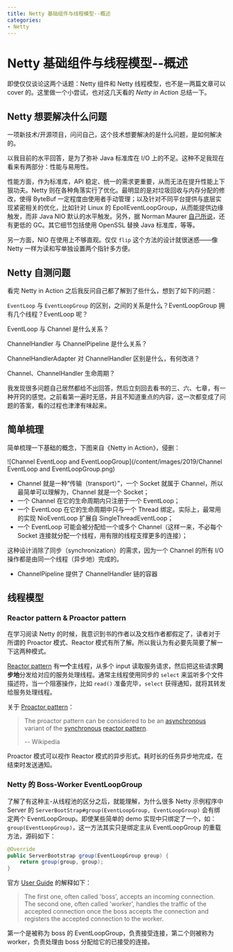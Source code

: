 ```yaml
---
title: Netty 基础组件与线程模型--概述
categories:
- Netty
---
```


# Netty 基础组件与线程模型--概述

即使仅仅谈论这两个话题：Netty 组件和 Netty 线程模型，也不是一两篇文章可以 cover 的。这里做一个小尝试，也对这几天看的 *Netty in Action* 总结一下。

## Netty 想要解决什么问题

一项新技术/开源项目，问问自己，这个技术想要解决的是什么问题，是如何解决的。

以我目前的水平回答，是为了弥补 Java 标准库在 I/O 上的不足。这种不足我现在看来有两部分：性能与易用性。

性能方面，作为标准库，API 稳定、统一的需求更重要，从而无法在提升性能上下狠功夫。Netty 则在各种角落实行了优化。最明显的是对垃圾回收与内存分配的修改，使得 ByteBuf 一定程度由使用者手动管理；以及针对不同平台提供与底层实现紧密相关的优化，比如针对 Linux 的 EpollEventLoopGroup，从而能提供边缘触发，而非 Java NIO 默认的水平触发。另外，据 Norman Maurer [自己所说](https://stackoverflow.com/a/36058105/8144090)，还有更低的 GC。其它细节包括使用 OpenSSL 替换 Java 标准库，等等。

另一方面，NIO 在使用上不够直观。仅仅 `flip` 这个方法的设计就很迷惑——像 Netty 一样为读和写单独设置两个指针多方便。

## Netty 自测问题

看完 Netty in Action 之后我反问自己都了解到了些什么，想到了如下的问题：

`EventLoop`  与 `EventLoopGroup` 的区别，之间的关系是什么？EventLoopGroup 拥有几个线程？EventLoop 呢？

EventLoop 与 Channel 是什么关系？

ChannelHandler 与 ChannelPipeline 是什么关系？

ChannelHandlerAdapter 对 ChannelHandler 区别是什么，有何改进？

Channel、ChannelHandler 生命周期？

我发现很多问题自己居然都给不出回答，然后立刻回去看书的三、六、七章，有一种开窍的感觉。之前看第一遍时无感，并且不知道重点的内容，这一次都变成了问题的答案，看的过程也津津有味起来。

## 简单梳理

简单梳理一下基础的概念，下图来自《Netty in Action》，侵删：

![Channel EventLoop and EventLoopGroup](/content/images/2019/Channel EventLoop and EventLoopGroup.png)



- Channel 就是一种“传输（transport）”，一个 Socket 就属于 Channel，所以最简单可以理解为，Channel 就是一个 Socket；
- 一个 Channel 在它的生命周期内只注册于一个 EventLoop；
- 一个 EventLoop 在它的生命周期中只与一个 Thread 绑定。实际上，最常用的实现 NioEventLoop 扩展自 SingleThreadEventLoop；
- 一个 EventLoop 可能会被分配给一个或多个 Channel（这样一来，不必每个 Socket 连接就分配一个线程，用有限的线程支撑更多的连接）；

这种设计消除了同步（synchronization）的需求，因为一个 Channel 的所有 I/O 操作都是由同一个线程（异步地）完成的。

- ChannelPipeline 提供了 ChannelHandler 链的容器

## 线程模型

### Reactor pattern & Proactor pattern

在学习阅读 Netty 的时候，我意识到书的作者以及文档作者都假定了，读者对于所谓的 Proactor 模式、Reactor 模式有所了解。所以我认为有必要先简要了解一下这两种模式。

[Reactor pattern](https://en.wikipedia.org/wiki/Reactor_pattern) 有**一个**主线程，从多个 input 读取服务请求，然后把这些请求**同步地**分发给对应的服务处理线程。通常主线程使用同步的 `select` 来监听多个文件描述符，当一个阻塞操作，比如 `read()` 准备完毕，`select` 获得通知，就将其转发给服务处理线程。

关于 [Proactor pattern](<https://en.wikipedia.org/wiki/Proactor_pattern>)：

> The proactor pattern can be considered to be an [asynchronous](https://en.wiktionary.org/wiki/asynchronous) variant of the [synchronous](https://en.wikipedia.org/wiki/Synchronization_(computer_science)) [reactor pattern](https://en.wikipedia.org/wiki/Reactor_pattern).
>
> -- Wikipedia

Proactor 模式可以视作 Reactor 模式的异步形式。耗时长的任务异步地完成，在结束时发送通知。

### Netty 的 Boss-Worker EventLoopGroup

了解了有这种主-从线程池的区分之后，就能理解，为什么很多 Netty 示例程序中 Server 的 `ServerBootStrap#group(EventLoopGroup, EventLoopGroup)` 会有绑定两个 EventLoopGroup。即使某些简单的 demo 实现中只绑定了一个，如： `group(EventLoopGroup)`，这一方法其实只是绑定主从 EventLoopGroup 的重载方法，源码如下：

```java
@Override
public ServerBootstrap group(EventLoopGroup group) {
	return group(group, group);
}
```

官方 [User Guide](<https://netty.io/wiki/user-guide-for-4.x.html>) 的解释如下：

> The first one, often called 'boss', accepts an incoming connection. The second one, often called 'worker', handles the traffic of the accepted connection once the boss accepts the connection and registers the accepted connection to the worker. 

第一个是被称为 boss 的 EventLoopGroup，负责接受连接，第二个则被称为 worker，负责处理由 boss 分配给它的已接受的连接。